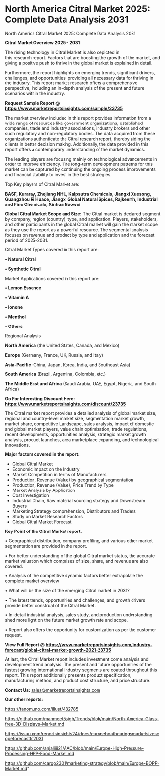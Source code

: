 # North America Citral Market 2025: Complete Data Analysis 2031
 North America Citral Market 2025: Complete Data Analysis 2031

<Strong> Citral Market Overview 2025 - 2031</strong>

The rising technology in Citral Market is also depicted in this research report. Factors that are boosting the growth of the market, and giving a positive push to thrive in the global market is explained in detail.

Furthermore, the report highlights on emerging trends, significant drivers, challenges, and opportunities, providing all necessary data for thriving in the industry. This report market research offers a comprehensive perspective, including an in-depth analysis of the present and future scenarios within the industry.

<strong>Request Sample Report @ <a href=https://www.marketreportsinsights.com/sample/23735>https://www.marketreportsinsights.com/sample/23735</a></strong>

The market overview included in this report provides information from a wide range of resources like government organizations, established companies, trade and industry associations, industry brokers and other such regulatory and non-regulatory bodies. The data acquired from these organizations authenticate the Citral research report, thereby aiding the clients in better decision making. Additionally, the data provided in this report offers a contemporary understanding of the market dynamics.

The leading players are focusing mainly on technological advancements in order to improve efficiency. The long-term development patterns for this market can be captured by continuing the ongoing process improvements and financial stability to invest in the best strategies.

Top Key players of Citral Market are:

<strong>BASF, Kuraray, Zhejiang NHU, Kalpsutra Chemicals, Jiangxi Xuesong, Guangzhou Ri Huace, Jiangxi Global Natural Spices, Rajkeerth, Industrial and Fine Chemicals, Xinhua Nuowei</strong>

<strong><b>Global Citral Market Scope and Size:</b></strong>
The Citral market is declared segment by company, region (country), type, and application. Players, stakeholders, and other participants in the global Citral market will gain the market scope as they use the report as a powerful resource. The segmental analysis focuses on revenue and product by type and application and the forecast period of 2025-2031.

Citral Market Types covered in this report are:

<strong>• Natural Citral

• Synthetic Citral</strong>

Market Applications covered in this report are:

<strong>• Lemon Essence

• Vitamin A

• Ionone

• Menthol

• Others</strong> 

Regional Analysis

<strong>North America</strong> (the United States, Canada, and Mexico)

<strong>Europe</strong> (Germany, France, UK, Russia, and Italy)

<strong>Asia-Pacific</strong> (China, Japan, Korea, India, and Southeast Asia)

<strong>South America</strong> (Brazil, Argentina, Colombia, etc.)

<strong>The Middle East and Africa</strong> (Saudi Arabia, UAE, Egypt, Nigeria, and South Africa)

<strong>Go For Interesting Discount Here: <a href=https://www.marketreportsinsights.com/discount/23735>https://www.marketreportsinsights.com/discount/23735</a></strong>

The Citral market report provides a detailed analysis of global market size, regional and country-level market size, segmentation market growth, market share, competitive Landscape, sales analysis, impact of domestic and global market players, value chain optimization, trade regulations, recent developments, opportunities analysis, strategic market growth analysis, product launches, area marketplace expanding, and technological innovations.

<strong><b>Major factors covered in the report:</b></strong>
<ul>
  <li>Global Citral Market </li>
  <li>Economic Impact on the Industry</li>
  <li>Market Competition in terms of Manufacturers</li>
  <li>Production, Revenue (Value) by geographical segmentation</li>
  <li>Production, Revenue (Value), Price Trend by Type</li>
  <li>Market Analysis by Application</li>
  <li>Cost Investigation</li>
  <li>Industrial Chain, Raw material sourcing strategy and Downstream Buyers</li>
  <li>Marketing Strategy comprehension, Distributors and Traders</li>
  <li>Study on Market Research Factors</li>
  <li>Global Citral Market Forecast</li>
</ul>

<strong><b>Key Point of the Citral Market report:</b></strong>

• Geographical distribution, company profiling, and various other market segmentation are provided in the report.

• For better understanding of the global Citral market status, the accurate market valuation which comprises of size, share, and revenue are also covered.

• Analysis of the competitive dynamic factors better extrapolate the complete market overview

• What will be the size of the emerging Citral market in 2031?

• The latest trends, opportunities and challenges, and growth drivers provide better construal of the Citral Market.

• In-detail industrial analysis, sales study, and production understanding shed more light on the future market growth rate and scope.

• Report also offers the opportunity for customization as per the customer request.

<strong><b>View Full Report @ <a href=https://www.marketreportsinsights.com/industry-forecast/global-citral-market-growth-2021-23735>https://www.marketreportsinsights.com/industry-forecast/global-citral-market-growth-2021-23735</a></b></strong>


At last, the Citral Market report includes investment come analysis and development trend analysis. The present and future opportunities of the fastest growing international industry segments are coated throughout this report. This report additionally presents product specification, manufacturing method, and product cost structure, and price structure.

<strong>Contact Us:</strong>
sales@marketreportsinsights.com

<strong>Our other reports:</strong>

<a href=https://tanomuno.com/illust/482785>https://tanomuno.com/illust/482785</a>

<a href=https://github.com/manmeet5sigh/Trends/blob/main/North-America-Glass-free-3D-Displays-Market.md>https://github.com/manmeet5sigh/Trends/blob/main/North-America-Glass-free-3D-Displays-Market.md</a>

<a href=https://issuu.com/reportsinsights24/docs/europeboatbearingsmarketsizescopeforecastto2031>https://issuu.com/reportsinsights24/docs/europeboatbearingsmarketsizescopeforecastto2031</a>

<a href=https://github.com/anjaliiii21/AAC/blob/main/Europe-High-Pressure-Processing-HPP-Food-Market.md>https://github.com/anjaliiii21/AAC/blob/main/Europe-High-Pressure-Processing-HPP-Food-Market.md</a>

<a href=https://github.com/cargo2301/marketing-strategy/blob/main/Europe-BOPP-Market.md>https://github.com/cargo2301/marketing-strategy/blob/main/Europe-BOPP-Market.md</a>"
